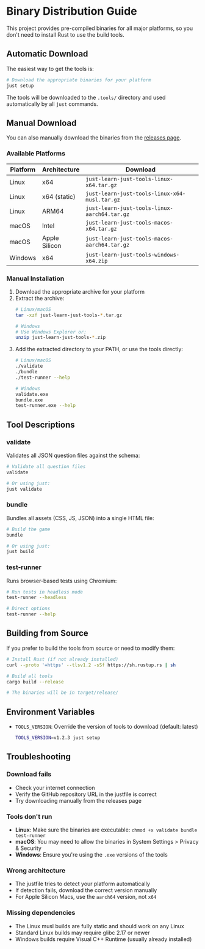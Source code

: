# Binary Distribution Guide

This project provides pre-compiled binaries for all major platforms, so you don't need to install Rust to use the build tools.

## Automatic Download

The easiest way to get the tools is:

```bash
# Download the appropriate binaries for your platform
just setup
```

The tools will be downloaded to the `.tools/` directory and used automatically by all `just` commands.

## Manual Download

You can also manually download the binaries from the [releases page](https://github.com/YOUR_ORG/just-learn-just/releases).

### Available Platforms

| Platform | Architecture | Download |
|----------|-------------|----------|
| Linux | x64 | `just-learn-just-tools-linux-x64.tar.gz` |
| Linux | x64 (static) | `just-learn-just-tools-linux-x64-musl.tar.gz` |
| Linux | ARM64 | `just-learn-just-tools-linux-aarch64.tar.gz` |
| macOS | Intel | `just-learn-just-tools-macos-x64.tar.gz` |
| macOS | Apple Silicon | `just-learn-just-tools-macos-aarch64.tar.gz` |
| Windows | x64 | `just-learn-just-tools-windows-x64.zip` |

### Manual Installation

1. Download the appropriate archive for your platform
2. Extract the archive:
   ```bash
   # Linux/macOS
   tar -xzf just-learn-just-tools-*.tar.gz
   
   # Windows
   # Use Windows Explorer or:
   unzip just-learn-just-tools-*.zip
   ```
3. Add the extracted directory to your PATH, or use the tools directly:
   ```bash
   # Linux/macOS
   ./validate
   ./bundle
   ./test-runner --help
   
   # Windows
   validate.exe
   bundle.exe
   test-runner.exe --help
   ```

## Tool Descriptions

### validate
Validates all JSON question files against the schema:
```bash
# Validate all question files
validate

# Or using just:
just validate
```

### bundle
Bundles all assets (CSS, JS, JSON) into a single HTML file:
```bash
# Build the game
bundle

# Or using just:
just build
```

### test-runner
Runs browser-based tests using Chromium:
```bash
# Run tests in headless mode
test-runner --headless

# Direct options
test-runner --help
```

## Building from Source

If you prefer to build the tools from source or need to modify them:

```bash
# Install Rust (if not already installed)
curl --proto '=https' --tlsv1.2 -sSf https://sh.rustup.rs | sh

# Build all tools
cargo build --release

# The binaries will be in target/release/
```

## Environment Variables

- `TOOLS_VERSION`: Override the version of tools to download (default: latest)
  ```bash
  TOOLS_VERSION=v1.2.3 just setup
  ```

## Troubleshooting

### Download fails
- Check your internet connection
- Verify the GitHub repository URL in the justfile is correct
- Try downloading manually from the releases page

### Tools don't run
- **Linux**: Make sure the binaries are executable: `chmod +x validate bundle test-runner`
- **macOS**: You may need to allow the binaries in System Settings > Privacy & Security
- **Windows**: Ensure you're using the `.exe` versions of the tools

### Wrong architecture
- The justfile tries to detect your platform automatically
- If detection fails, download the correct version manually
- For Apple Silicon Macs, use the `aarch64` version, not `x64`

### Missing dependencies
- The Linux musl builds are fully static and should work on any Linux
- Standard Linux builds may require glibc 2.17 or newer
- Windows builds require Visual C++ Runtime (usually already installed)